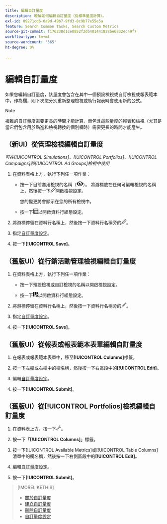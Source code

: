 ```yaml
---
title: 編輯自訂量度
description: 瞭解如何編輯自訂量度（從標準量度計算）。
exl-id: 89271cd6-0a9d-49b7-9fd3-8c9b77e55e5a
feature: Search Common Tasks, Search Custom Metrics
source-git-commit: f176238d1ce0852f2db401441828be6832ec49f7
workflow-type: tm+mt
source-wordcount: '365'
ht-degree: 0%

---
```


# 編輯自訂量度

如果您編輯自訂量度，該量度會包含在其中一個預設檢視或自訂檢視或報表範本中，作為欄，則下次您分別重新整理檢視或執行報表時會使用新的公式。

>[!NOTE]
>
>複雜的自訂量度需要更長的時間才能計算，而包含這些量度的報表和檢視（尤其是當它們包含用於點進和檢視轉換的個別欄時）需要更長的時間才能產生。

## （新UI）從管理檢視編輯自訂量度

*可在[!UICONTROL Simulations]、[!UICONTROL Portfolios]、[!UICONTROL Campaigns]和[!UICONTROL Ad Groups]檢視中使用*

1. 在資料表格上方，執行下列任一項作業：

   * 按一下目前套用檢視的名稱（![檢視](/help/search-social-commerce/assets/view.png "檢視")）。 將游標放在任何可編輯檢視的名稱上，然後按一下![編輯](/help/search-social-commerce/assets/edit-new.png "編輯")開啟檢視設定。

     您的變更將會顯示在您的所有檢視中。

   * 按一下![自訂資料行](/help/search-social-commerce/assets/custom-columns-new.png "自訂資料行")以開啟資料行組態設定。

1. 將游標停留在資料行名稱上，然後按一下資料行名稱旁的![編輯](/help/search-social-commerce/assets/edit-new.png "編輯")。

1. 指定[自訂量度設定](custom-metric-settings.md)。

1. 按一下&#x200B;**[!UICONTROL Save]**。

## （舊版UI）從行銷活動管理檢視編輯自訂量度

1. 在資料表格上方，執行下列任一項作業：

   * 按一下預設檢視或自訂檢視的名稱以開啟檢視設定。

   * 按一下![自訂資料行](/help/search-social-commerce/assets/custom-columns.png "自訂資料行")以開啟資料行組態設定。

1. 將游標停留在資料行名稱上，然後按一下資料行名稱旁的![編輯](/help/search-social-commerce/assets/edit.png "編輯")。

1. 指定[自訂量度設定](custom-metric-settings.md)。

1. 按一下&#x200B;**[!UICONTROL Save]**。

## （舊版UI）從報表或報表範本表單編輯自訂量度

1. 在報表或報表範本表單中，移至&#x200B;**[!UICONTROL Columns]**&#x200B;標籤。

1. 按一下左欄或右欄中的欄名稱，然後按一下右區段中的&#x200B;**[!UICONTROL Edit]**。

1. 編輯[自訂量度設定](custom-metric-settings.md)。

1. 按一下&#x200B;**[!UICONTROL Submit]**。

## （舊版UI）從[!UICONTROL Portfolios]檢視編輯自訂量度

1. 在資料表上方，按一下![編輯選取的檢視](/help/search-social-commerce/assets/view-settings.png "編輯選取的檢視")。

1. 按一下「**[!UICONTROL Columns]**」標籤。

1. 按一下[!UICONTROL Available Metrics]或[!UICONTROL Table Columns]清單中的欄名稱，然後按一下右側區段中的&#x200B;**[!UICONTROL Edit]**。

1. 編輯[自訂量度設定](custom-metric-settings.md)。

1. 按一下&#x200B;**[!UICONTROL Submit]**。

>[!MORELIKETHIS]
>
>* [關於自訂量度](custom-metric-about.md)
>* [建立自訂量度](custom-metric-create.md)
>* [刪除自訂量度](custom-metric-delete.md)
>* [自訂量度設定](custom-metric-settings.md)
